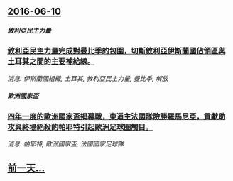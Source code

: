## [2016-06-10](/news/2016/06/10/index.md)

##### 敘利亞民主力量
### [敘利亞民主力量完成對曼比季的包圍，切斷敘利亞伊斯蘭國佔領區與土耳其之間的主要補給線。 ](/news/2016/06/10/敘利亞民主力量完成對曼比季的包圍-切斷敘利亞伊斯蘭國佔領區與土耳其之間的主要補給線.md)
_消息: 伊斯蘭國組織, 土耳其, 敘利亞民主力量, 曼比季, 解放_

##### 歐洲國家盃
### [四年一度的歐洲國家盃揭幕戰，東道主法國隊險勝羅馬尼亞，貢獻助攻與終場絕殺的帕耶特引起歐洲足球圈觸目。 ](/news/2016/06/10/四年一度的歐洲國家盃揭幕戰-東道主法國隊險勝羅馬尼亞-貢獻助攻與終場絕殺的帕耶特引起歐洲足球圈觸目.md)
_消息: 帕耶特, 歐洲國家盃, 法國國家足球隊_

## [前一天...](/news/2016/06/9/index.md)


